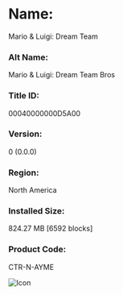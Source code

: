 # Name: 
Mario & Luigi: Dream Team

### Alt Name: 
Mario & Luigi: Dream Team Bros

### Title ID: 
00040000000D5A00

### Version: 
0 (0.0.0)

### Region: 
North America

### Installed Size: 
824.27 MB [6592 blocks]

### Product Code: 
CTR-N-AYME

![Icon](https://github.com/GrewdonGaming21/3DS-Titles-Database/blob/main/Mario%20and%20Luigi:%20Dream%20Team/Description/home%20icon.png?raw=true)
